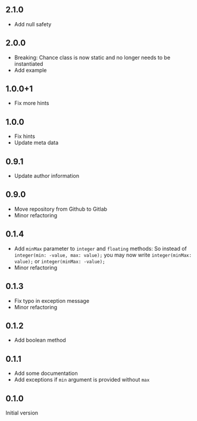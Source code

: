 ## 2.1.0

* Add null safety

## 2.0.0

* Breaking: Chance class is now static and no longer needs to be instantiated
* Add example

## 1.0.0+1

* Fix more hints

## 1.0.0

* Fix hints
* Update meta data

## 0.9.1

* Update author information

## 0.9.0

* Move repository from Github to Gitlab
* Minor refactoring

## 0.1.4

* Add `minMax` parameter to `integer` and `floating` methods:
  So instead of
  `integer(min: -value, max: value);`
  you may now write
  `integer(minMax: value);`
  or
  `integer(minMax: -value);`
* Minor refactoring

## 0.1.3

* Fix typo in exception message
* Minor refactoring

## 0.1.2

* Add boolean method

## 0.1.1

* Add some documentation
* Add exceptions if `min` argument is provided without `max`

## 0.1.0

Initial version
